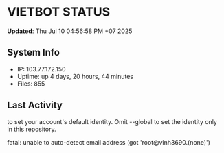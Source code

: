 # VIETBOT STATUS
**Updated**: Thu Jul 10 04:56:58 PM +07 2025

## System Info
- IP: 103.77.172.150
- Uptime: up 4 days, 20 hours, 44 minutes
- Files: 855

## Last Activity

to set your account's default identity.
Omit --global to set the identity only in this repository.

fatal: unable to auto-detect email address (got 'root@vinh3690.(none)')

